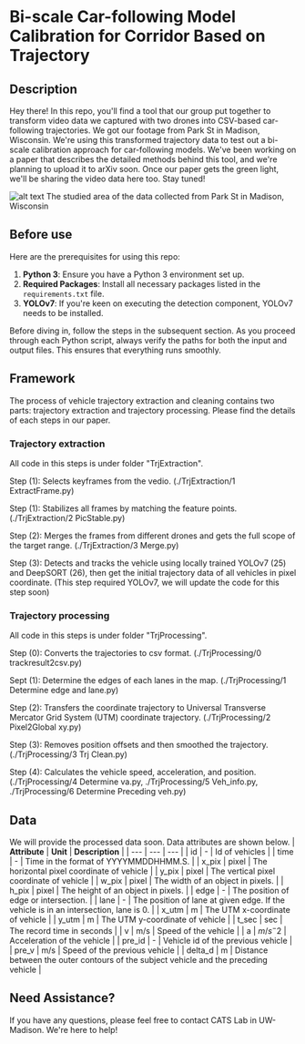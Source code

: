 # Bi-scale Car-following Model Calibration for Corridor Based on Trajectory

## Description

Hey there! In this repo, you'll find a tool that our group put together to transform video data we captured with two drones into CSV-based car-following trajectories. We got our footage from Park St in Madison, Wisconsin. We're using this transformed trajectory data to test out a bi-scale calibration approach for car-following models. We've been working on a paper that describes the detailed methods behind this tool, and we're planning to upload it to arXiv soon. Once our paper gets the green light, we'll be sharing the video data here too. Stay tuned!

![alt text](images/study_area_of_data_set.jpg)
The studied area of the data collected from Park St in Madison, Wisconsin

## Before use

Here are the prerequisites for using this repo:

1. **Python 3**: Ensure you have a Python 3 environment set up.
2. **Required Packages**: Install all necessary packages listed in the `requirements.txt` file.
3. **YOLOv7**: If you're keen on executing the detection component, YOLOv7 needs to be installed.

Before diving in, follow the steps in the subsequent section. As you proceed through each Python script, always verify the paths for both the input and output files. This ensures that everything runs smoothly.

## Framework

The process of vehicle trajectory extraction and cleaning contains two parts: trajectory extraction and trajectory processing. Please find the details of each steps in our paper.

### Trajectory extraction

All code in this steps is under folder "TrjExtraction".

Step (1): Selects keyframes from the vedio. (./TrjExtraction/1 ExtractFrame.py)

Step (1): Stabilizes all frames by matching the feature points. (./TrjExtraction/2 PicStable.py)

Step (2): Merges the frames from different drones and gets the full scope of the target range. (./TrjExtraction/3 Merge.py)

Step (3): Detects and tracks the vehicle using locally trained YOLOv7 (25) and DeepSORT (26), then get the initial trajectory data of all vehicles in pixel coordinate. (This step required YOLOv7, we will update the code for this step soon)

### Trajectory processing

All code in this steps is under folder "TrjProcessing".

Step (0): Converts the trajectories to csv format. (./TrjProcessing/0 trackresult2csv.py)

Sept (1): Determine the edges of each lanes in the map. (./TrjProcessing/1 Determine edge and lane.py)

Step (2): Transfers the coordinate trajectory to Universal Transverse Mercator Grid System (UTM) coordinate trajectory. (./TrjProcessing/2 Pixel2Global xy.py)

Step (3): Removes position offsets and then smoothed the trajectory. (./TrjProcessing/3 Trj Clean.py)

Step (4): Calculates the vehicle speed, acceleration, and position. (./TrjProcessing/4 Determine va.py, ./TrjProcessing/5 Veh_info.py, ./TrjProcessing/6 Determine Preceding veh.py)

## Data

We will provide the processed data soon. Data attributes are shown below.
| **Attribute** | **Unit** | **Description** |
| --- | --- | --- |
| id | - | Id of vehicles |
| time | - | Time in the format of YYYYMMDDHHMM.S. |
| x\_pix | pixel | The horizontal pixel coordinate of vehicle |
| y\_pix | pixel | The vertical pixel coordinate of vehicle |
| w\_pix | pixel | The width of an object in pixels. |
| h\_pix | pixel | The height of an object in pixels. |
| edge | - | The position of edge or intersection. |
| lane | - | The position of lane at given edge. If the vehicle is in an intersection, lane is 0. |
| x\_utm | m | The UTM x-coordinate of vehicle |
| y\_utm | m | The UTM y-coordinate of vehicle |
| t\_sec | sec | The record time in seconds |
| v | m/s | Speed of the vehicle |
| a | $m/s^-2$ | Acceleration of the vehicle |
| pre\_id | - | Vehicle id of the previous vehicle |
| pre\_v | m/s | Speed of the previous vehicle |
| delta\_d | m | Distance between the outer contours of the subject vehicle and the preceding vehicle |

## Need Assistance?

If you have any questions, please feel free to contact CATS Lab in UW-Madison. We're here to help!

